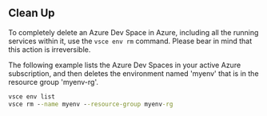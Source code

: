 ## Clean Up
To completely delete an Azure Dev Space in Azure, including all the running services within it, use the `vsce env rm` command. Please bear in mind that this action is irreversible.

The following example lists the Azure Dev Spaces in your active Azure subscription, and then deletes the environment named 'myenv' that is in the resource group 'myenv-rg'.

```cmd
vsce env list
vsce rm --name myenv --resource-group myenv-rg
```

